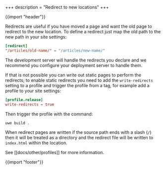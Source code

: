 +++
description = "Redirect to new locations"
+++

{{import "header"}}

Redirects are useful if you have moved a page and want the old page to redirect to the new location. To define a redirect just map the old path to the new path in your site settings:

```toml
[redirect]
"/articles/old-name/" = "/articles/new-name/"
```

The development server will handle the redirects you declare and we recommend you configure your deployment server to handle them.

If that is not possible you can write out static pages to perform the redirects; to enable static redirects you need to add the `write-redirects` setting to a profile and trigger the profile from a tag, for example add a profile to your site settings:

```toml
[profile.release]
write-redirects = true
```

Then trigger the profile with the command:

```text
uwe build .
```

When redirect pages are written if the source path ends with a slash (`/`) then it will be treated as a directory and the redirect file will be written to `index.html` within the location.

See [[docs/other/profiles]] for more information.

{{import "footer"}}
